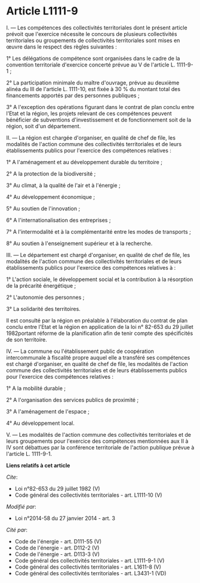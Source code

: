 # Article L1111-9

I. ― Les compétences des collectivités territoriales dont le présent article prévoit que l'exercice nécessite le concours de
plusieurs collectivités territoriales ou groupements de collectivités territoriales sont mises en œuvre dans le respect des
règles suivantes : 

1° Les délégations de compétence sont organisées dans le cadre de la convention territoriale d'exercice concerté prévue au V
de l'article L. 1111-9-1 ; 

2° La participation minimale du maître d'ouvrage, prévue au deuxième alinéa du III de l'article L. 1111-10, est fixée à 30 %
du montant total des financements apportés par des personnes publiques ; 

3° A l'exception des opérations figurant dans le contrat de plan conclu entre l'Etat et la région, les projets relevant de
ces compétences peuvent bénéficier de subventions d'investissement et de fonctionnement soit de la région, soit d'un
département. 

II. ― La région est chargée d'organiser, en qualité de chef de file, les modalités de l'action commune des collectivités
territoriales et de leurs établissements publics pour l'exercice des compétences relatives : 

1° A l'aménagement et au développement durable du territoire ; 

2° A la protection de la biodiversité ; 

3° Au climat, à la qualité de l'air et à l'énergie ; 

4° Au développement économique ; 

5° Au soutien de l'innovation ; 

6° A l'internationalisation des entreprises ; 

7° A l'intermodalité et à la complémentarité entre les modes de transports ; 

8° Au soutien à l'enseignement supérieur et à la recherche. 

III. ― Le département est chargé d'organiser, en qualité de chef de file, les modalités de l'action commune des collectivités
territoriales et de leurs établissements publics pour l'exercice des compétences relatives à : 

1° L'action sociale, le développement social et la contribution à la résorption de la précarité énergétique ; 

2° L'autonomie des personnes ; 

3° La solidarité des territoires. 

Il est consulté par la région en préalable à l'élaboration du contrat de plan conclu entre l'Etat et la région en application
de la loi n° 82-653 du 29 juillet 1982portant réforme de la planification afin de tenir compte des spécificités de son
territoire. 

IV. ― La commune ou l'établissement public de coopération intercommunale à fiscalité propre auquel elle a transféré ses
compétences est chargé d'organiser, en qualité de chef de file, les modalités de l'action commune des collectivités
territoriales et de leurs établissements publics pour l'exercice des compétences relatives : 

1° A la mobilité durable ; 

2° A l'organisation des services publics de proximité ; 

3° A l'aménagement de l'espace ; 

4° Au développement local. 

V. ― Les modalités de l'action commune des collectivités territoriales et de leurs groupements pour l'exercice des
compétences mentionnées aux II à IV sont débattues par la conférence territoriale de l'action publique prévue à l'article L.
1111-9-1.

**Liens relatifs à cet article**

_Cite_:

  - Loi n°82-653 du 29 juillet 1982 (V)
  - Code général des collectivités territoriales - art. L1111-10 (V)

_Modifié par_:

  - Loi n°2014-58 du 27 janvier 2014 - art. 3

_Cité par_:

  - Code de l'énergie - art. D111-55 (V)
  - Code de l'énergie - art. D112-2 (V)
  - Code de l'énergie - art. D113-3 (V)
  - Code général des collectivités territoriales - art. L1111-9-1 (V)
  - Code général des collectivités territoriales - art. L1611-8 (V)
  - Code général des collectivités territoriales - art. L3431-1 (VD)

